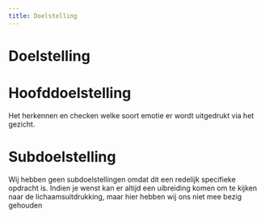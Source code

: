 ```yaml
---
title: Doelstelling
---
```


# Doelstelling

<!-- TODO: 

Beschrijf de doelstellingen van het project.  

* Wat is de hoofddoelstelling? 
* Wat zijn de subdoelstellingen?

-->
# Hoofddoelstelling
Het herkennen en checken welke soort emotie er wordt uitgedrukt via het gezicht.

# Subdoelstelling
Wij hebben geen subdoelstellingen omdat dit een redelijk specifieke opdracht is. Indien je wenst
kan er altijd een uibreiding komen om te kijken naar de lichaamsuitdrukking, maar hier hebben wij ons
niet mee bezig gehouden
